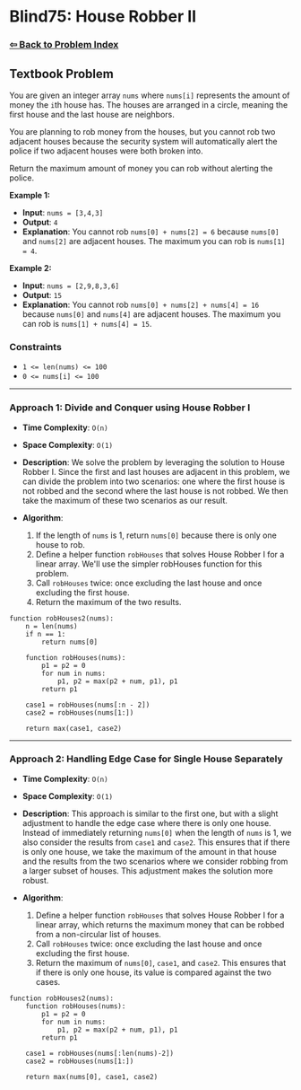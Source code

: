 # Blind75: House Robber II

### [⇦ Back to Problem Index](../../index.md)

## Textbook Problem

You are given an integer array `nums` where `nums[i]` represents the amount of money the `i`th house has. The houses are arranged in a circle, meaning the first house and the last house are neighbors.

You are planning to rob money from the houses, but you cannot rob two adjacent houses because the security system will automatically alert the police if two adjacent houses were both broken into.

Return the maximum amount of money you can rob without alerting the police.

**Example 1:**

-   **Input**: `nums = [3,4,3]`
-   **Output**: `4`
-   **Explanation**: You cannot rob `nums[0] + nums[2] = 6` because `nums[0]` and `nums[2]` are adjacent houses. The maximum you can rob is `nums[1] = 4`.

**Example 2:**

-   **Input**: `nums = [2,9,8,3,6]`
-   **Output**: `15`
-   **Explanation**: You cannot rob `nums[0] + nums[2] + nums[4] = 16` because `nums[0]` and `nums[4]` are adjacent houses. The maximum you can rob is `nums[1] + nums[4] = 15`.

### Constraints

-   `1 <= len(nums) <= 100`
-   `0 <= nums[i] <= 100`

---

### Approach 1: Divide and Conquer using House Robber I

-   **Time Complexity**: `O(n)`
-   **Space Complexity**: `O(1)`
-   **Description**: We solve the problem by leveraging the solution to House Robber I. Since the first and last houses are adjacent in this problem, we can divide the problem into two scenarios: one where the first house is not robbed and the second where the last house is not robbed. We then take the maximum of these two scenarios as our result.
-   **Algorithm**:

    1. If the length of `nums` is 1, return `nums[0]` because there is only one house to rob.
    2. Define a helper function `robHouses` that solves House Robber I for a linear array. We'll use the simpler robHouses function for this problem.
    3. Call `robHouses` twice: once excluding the last house and once excluding the first house.
    4. Return the maximum of the two results.

```pseudo
function robHouses2(nums):
    n = len(nums)
    if n == 1:
        return nums[0]

    function robHouses(nums):
        p1 = p2 = 0
        for num in nums:
            p1, p2 = max(p2 + num, p1), p1
        return p1

    case1 = robHouses(nums[:n - 2])
    case2 = robHouses(nums[1:])

    return max(case1, case2)
```

---

### Approach 2: Handling Edge Case for Single House Separately

-   **Time Complexity**: `O(n)`
-   **Space Complexity**: `O(1)`
-   **Description**: This approach is similar to the first one, but with a slight adjustment to handle the edge case where there is only one house. Instead of immediately returning `nums[0]` when the length of `nums` is 1, we also consider the results from `case1` and `case2`. This ensures that if there is only one house, we take the maximum of the amount in that house and the results from the two scenarios where we consider robbing from a larger subset of houses. This adjustment makes the solution more robust.
-   **Algorithm**:

    1. Define a helper function `robHouses` that solves House Robber I for a linear array, which returns the maximum money that can be robbed from a non-circular list of houses.
    2. Call `robHouses` twice: once excluding the last house and once excluding the first house.
    3. Return the maximum of `nums[0]`, `case1`, and `case2`. This ensures that if there is only one house, its value is compared against the two cases.

```pseudo
function robHouses2(nums):
    function robHouses(nums):
        p1 = p2 = 0
        for num in nums:
            p1, p2 = max(p2 + num, p1), p1
        return p1

    case1 = robHouses(nums[:len(nums)-2])
    case2 = robHouses(nums[1:])

    return max(nums[0], case1, case2)
```

